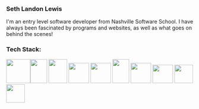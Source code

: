 ### Seth Landon Lewis
  I'm an entry level software developer from Nashville Software School. I have always been fascinated by programs and websites, as well as what goes on behind the scenes!

### Tech Stack:
  <img src="https://upload.wikimedia.org/wikipedia/commons/thumb/6/61/HTML5_logo_and_wordmark.svg/2048px-HTML5_logo_and_wordmark.svg.png" height="65" width="65" ><img src="https://i.pinimg.com/originals/eb/7e/20/eb7e20e646f5b7ec9ed4f8f78a5dee8f.png" height="65" width="45" >
  <img src="https://upload.wikimedia.org/wikipedia/commons/thumb/d/d4/Javascript-shield.svg/726px-Javascript-shield.svg.png" height="65" width="50" >
    <img src="https://cdn.freebiesupply.com/logos/large/2x/react-1-logo-png-transparent.png" height="55" width="55" >
    <img src="https://cdn.icon-icons.com/icons2/2415/PNG/512/csharp_original_logo_icon_146578.png" height="55" width="55" >
    <img src="https://cdn.iconscout.com/icon/free/png-256/microsoft-dot-net-1175176.png" height="65" width="45" >
    <img src="https://img.favpng.com/22/9/5/portable-network-graphics-clip-art-database-computer-icons-transparency-png-favpng-T0F5WvejdgKM4LjvP5iYP6N6p.jpg" height="55" width="55" >
    <img src="https://cdn-icons-png.flaticon.com/512/5968/5968322.png" height="50" width="55" >
    <img src="https://seeklogo.com/images/P/postman-logo-0087CA0D15-seeklogo.com.png" height="50" width="50" >
    <img src="https://git-scm.com/images/logos/downloads/Git-Icon-1788C.png" height="50" width="50" >
